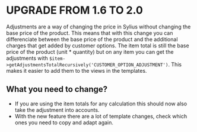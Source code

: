 # UPGRADE FROM 1.6 TO 2.0
Adjustments are a way of changing the price in Sylius without changing the base price of the product. This means that with this change you can differenciate between the base price of the product and the additional charges that get added by customer options. The item total is still the base price of the product (unit * quantity) but on any item you can get the adjustments with `$item->getAdjustmentsTotalRecursively('CUSTOMER_OPTION_ADJUSTMENT')`. This makes it easier to add them to the views in the templates.

## What you need to change?
* If you are using the item totals for any calculation this should now also take the adjustment into accounts.
* With the new feature there are a lot of template changes, check which ones you need to copy and adapt again.
